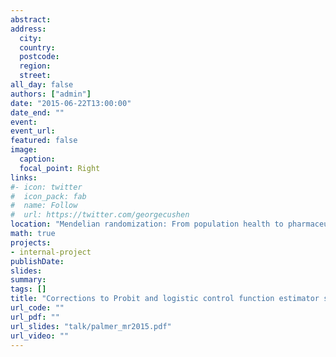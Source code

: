 ```yaml
---
abstract: 
address:
  city: 
  country: 
  postcode: 
  region: 
  street: 
all_day: false
authors: ["admin"]
date: "2015-06-22T13:00:00"
date_end: ""
event: 
event_url: 
featured: false
image:
  caption: 
  focal_point: Right
links:
#- icon: twitter
#  icon_pack: fab
#  name: Follow
#  url: https://twitter.com/georgecushen
location: "Mendelian randomization: From population health to pharmaceutical development, Mendelian randomization conference, University of Bristol"
math: true
projects:
- internal-project
publishDate: 
slides: 
summary: 
tags: []
title: "Corrections to Probit and logistic control function estimator standard errors for marginal parameters"
url_code: ""
url_pdf: ""
url_slides: "talk/palmer_mr2015.pdf"
url_video: ""
---
```


